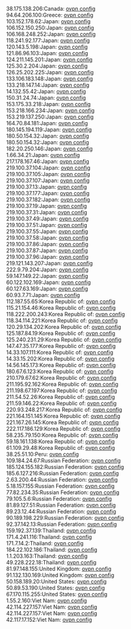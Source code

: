 38.175.138.206:Canada: [ovpn config](vpn/38_175_138_206.ovpn)  
94.64.206.100:Greece: [ovpn config](vpn/94_64_206_100.ovpn)  
103.152.178.62:Japan: [ovpn config](vpn/103_152_178_62.ovpn)  
106.152.150.250:Japan: [ovpn config](vpn/106_152_150_250.ovpn)  
106.168.248.252:Japan: [ovpn config](vpn/106_168_248_252.ovpn)  
118.241.92.177:Japan: [ovpn config](vpn/118_241_92_177.ovpn)  
120.143.5.198:Japan: [ovpn config](vpn/120_143_5_198.ovpn)  
121.86.96.103:Japan: [ovpn config](vpn/121_86_96_103.ovpn)  
124.211.145.201:Japan: [ovpn config](vpn/124_211_145_201.ovpn)  
125.30.2.204:Japan: [ovpn config](vpn/125_30_2_204.ovpn)  
126.25.202.225:Japan: [ovpn config](vpn/126_25_202_225.ovpn)  
133.106.183.148:Japan: [ovpn config](vpn/133_106_183_148.ovpn)  
133.218.147.14:Japan: [ovpn config](vpn/133_218_147_14.ovpn)  
14.132.55.42:Japan: [ovpn config](vpn/14_132_55_42.ovpn)  
150.31.24.74:Japan: [ovpn config](vpn/150_31_24_74.ovpn)  
153.175.33.218:Japan: [ovpn config](vpn/153_175_33_218.ovpn)  
153.218.166.234:Japan: [ovpn config](vpn/153_218_166_234.ovpn)  
153.219.137.250:Japan: [ovpn config](vpn/153_219_137_250.ovpn)  
164.70.84.181:Japan: [ovpn config](vpn/164_70_84_181.ovpn)  
180.145.194.119:Japan: [ovpn config](vpn/180_145_194_119.ovpn)  
180.50.154.32:Japan: [ovpn config](vpn/180_50_154_32.ovpn)  
180.50.154.32:Japan: [ovpn config](vpn/180_50_154_32.ovpn)  
182.20.250.146:Japan: [ovpn config](vpn/182_20_250_146.ovpn)  
1.66.34.21:Japan: [ovpn config](vpn/1_66_34_21.ovpn)  
217.178.167.46:Japan: [ovpn config](vpn/217_178_167_46.ovpn)  
219.100.37.104:Japan: [ovpn config](vpn/219_100_37_104.ovpn)  
219.100.37.105:Japan: [ovpn config](vpn/219_100_37_105.ovpn)  
219.100.37.107:Japan: [ovpn config](vpn/219_100_37_107.ovpn)  
219.100.37.13:Japan: [ovpn config](vpn/219_100_37_13.ovpn)  
219.100.37.177:Japan: [ovpn config](vpn/219_100_37_177.ovpn)  
219.100.37.182:Japan: [ovpn config](vpn/219_100_37_182.ovpn)  
219.100.37.19:Japan: [ovpn config](vpn/219_100_37_19.ovpn)  
219.100.37.31:Japan: [ovpn config](vpn/219_100_37_31.ovpn)  
219.100.37.49:Japan: [ovpn config](vpn/219_100_37_49.ovpn)  
219.100.37.51:Japan: [ovpn config](vpn/219_100_37_51.ovpn)  
219.100.37.55:Japan: [ovpn config](vpn/219_100_37_55.ovpn)  
219.100.37.58:Japan: [ovpn config](vpn/219_100_37_58.ovpn)  
219.100.37.86:Japan: [ovpn config](vpn/219_100_37_86.ovpn)  
219.100.37.87:Japan: [ovpn config](vpn/219_100_37_87.ovpn)  
219.100.37.96:Japan: [ovpn config](vpn/219_100_37_96.ovpn)  
219.121.143.207:Japan: [ovpn config](vpn/219_121_143_207.ovpn)  
222.9.79.204:Japan: [ovpn config](vpn/222_9_79_204.ovpn)  
59.147.149.22:Japan: [ovpn config](vpn/59_147_149_22.ovpn)  
60.122.102.169:Japan: [ovpn config](vpn/60_122_102_169.ovpn)  
60.127.63.169:Japan: [ovpn config](vpn/60_127_63_169.ovpn)  
60.93.7.71:Japan: [ovpn config](vpn/60_93_7_71.ovpn)  
112.187.55.65:Korea Republic of: [ovpn config](vpn/112_187_55_65.ovpn)  
115.21.154.46:Korea Republic of: [ovpn config](vpn/115_21_154_46.ovpn)  
118.222.200.243:Korea Republic of: [ovpn config](vpn/118_222_200_243.ovpn)  
118.34.114.221:Korea Republic of: [ovpn config](vpn/118_34_114_221.ovpn)  
120.29.134.202:Korea Republic of: [ovpn config](vpn/120_29_134_202.ovpn)  
125.187.84.19:Korea Republic of: [ovpn config](vpn/125_187_84_19.ovpn)  
125.240.231.29:Korea Republic of: [ovpn config](vpn/125_240_231_29.ovpn)  
147.47.35.177:Korea Republic of: [ovpn config](vpn/147_47_35_177.ovpn)  
14.33.107.111:Korea Republic of: [ovpn config](vpn/14_33_107_111.ovpn)  
14.33.15.202:Korea Republic of: [ovpn config](vpn/14_33_15_202.ovpn)  
14.56.145.173:Korea Republic of: [ovpn config](vpn/14_56_145_173.ovpn)  
180.67.6.123:Korea Republic of: [ovpn config](vpn/180_67_6_123.ovpn)  
210.179.67.62:Korea Republic of: [ovpn config](vpn/210_179_67_62.ovpn)  
211.195.92.162:Korea Republic of: [ovpn config](vpn/211_195_92_162.ovpn)  
211.198.67.197:Korea Republic of: [ovpn config](vpn/211_198_67_197.ovpn)  
211.54.52.26:Korea Republic of: [ovpn config](vpn/211_54_52_26.ovpn)  
211.59.146.22:Korea Republic of: [ovpn config](vpn/211_59_146_22.ovpn)  
220.93.248.217:Korea Republic of: [ovpn config](vpn/220_93_248_217.ovpn)  
221.164.151.145:Korea Republic of: [ovpn config](vpn/221_164_151_145.ovpn)  
221.167.26.145:Korea Republic of: [ovpn config](vpn/221_167_26_145.ovpn)  
222.117.186.129:Korea Republic of: [ovpn config](vpn/222_117_186_129.ovpn)  
58.235.79.150:Korea Republic of: [ovpn config](vpn/58_235_79_150.ovpn)  
59.18.161.138:Korea Republic of: [ovpn config](vpn/59_18_161_138.ovpn)  
61.109.29.48:Korea Republic of: [ovpn config](vpn/61_109_29_48.ovpn)  
38.25.51.10:Peru: [ovpn config](vpn/38_25_51_10.ovpn)  
109.184.24.67:Russian Federation: [ovpn config](vpn/109_184_24_67.ovpn)  
185.124.155.182:Russian Federation: [ovpn config](vpn/185_124_155_182.ovpn)  
185.6.127.216:Russian Federation: [ovpn config](vpn/185_6_127_216.ovpn)  
2.63.200.44:Russian Federation: [ovpn config](vpn/2_63_200_44.ovpn)  
5.18.157.155:Russian Federation: [ovpn config](vpn/5_18_157_155.ovpn)  
77.82.234.35:Russian Federation: [ovpn config](vpn/77_82_234_35.ovpn)  
79.105.5.6:Russian Federation: [ovpn config](vpn/79_105_5_6.ovpn)  
81.89.127.51:Russian Federation: [ovpn config](vpn/81_89_127_51.ovpn)  
89.23.12.44:Russian Federation: [ovpn config](vpn/89_23_12_44.ovpn)  
90.189.198.229:Russian Federation: [ovpn config](vpn/90_189_198_229.ovpn)  
92.37.142.13:Russian Federation: [ovpn config](vpn/92_37_142_13.ovpn)  
159.192.37.139:Thailand: [ovpn config](vpn/159_192_37_139.ovpn)  
171.4.241.116:Thailand: [ovpn config](vpn/171_4_241_116.ovpn)  
171.7.14.2:Thailand: [ovpn config](vpn/171_7_14_2.ovpn)  
184.22.102.186:Thailand: [ovpn config](vpn/184_22_102_186.ovpn)  
1.1.203.163:Thailand: [ovpn config](vpn/1_1_203_163.ovpn)  
49.228.222.18:Thailand: [ovpn config](vpn/49_228_222_18.ovpn)  
81.97.148.155:United Kingdom: [ovpn config](vpn/81_97_148_155.ovpn)  
91.132.130.169:United Kingdom: [ovpn config](vpn/91_132_130_169.ovpn)  
50.158.189.20:United States: [ovpn config](vpn/50_158_189_20.ovpn)  
50.89.53.190:United States: [ovpn config](vpn/50_89_53_190.ovpn)  
67.170.115.255:United States: [ovpn config](vpn/67_170_115_255.ovpn)  
1.55.2.160:Viet Nam: [ovpn config](vpn/1_55_2_160.ovpn)  
42.114.227.157:Viet Nam: [ovpn config](vpn/42_114_227_157.ovpn)  
42.114.227.157:Viet Nam: [ovpn config](vpn/42_114_227_157.ovpn)  
42.117.17.152:Viet Nam: [ovpn config](vpn/42_117_17_152.ovpn)  
